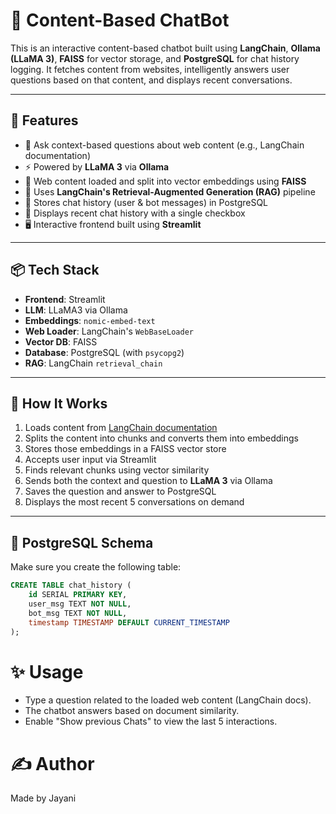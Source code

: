 # 🧠 Content-Based ChatBot

This is an interactive content-based chatbot built using **LangChain**, **Ollama (LLaMA 3)**, **FAISS** for vector storage, and **PostgreSQL** for chat history logging. It fetches content from websites, intelligently answers user questions based on that content, and displays recent conversations.

---

## 🚀 Features

- 💬 Ask context-based questions about web content (e.g., LangChain documentation)
- ⚡ Powered by **LLaMA 3** via **Ollama**
- 📄 Web content loaded and split into vector embeddings using **FAISS**
- 🧠 Uses **LangChain's Retrieval-Augmented Generation (RAG)** pipeline
- 💾 Stores chat history (user & bot messages) in PostgreSQL
- 📜 Displays recent chat history with a single checkbox
- 🖥️ Interactive frontend built using **Streamlit**

---

## 📦 Tech Stack

- **Frontend**: Streamlit
- **LLM**: LLaMA3 via Ollama
- **Embeddings**: `nomic-embed-text`
- **Web Loader**: LangChain's `WebBaseLoader`
- **Vector DB**: FAISS
- **Database**: PostgreSQL (with `psycopg2`)
- **RAG**: LangChain `retrieval_chain`

---

## 🧠 How It Works

1. Loads content from [LangChain documentation](https://docs.smith.langchain.com/)
2. Splits the content into chunks and converts them into embeddings
3. Stores those embeddings in a FAISS vector store
4. Accepts user input via Streamlit
5. Finds relevant chunks using vector similarity
6. Sends both the context and question to **LLaMA 3** via Ollama
7. Saves the question and answer to PostgreSQL
8. Displays the most recent 5 conversations on demand

---

## 📄 PostgreSQL Schema

Make sure you create the following table:

```sql
CREATE TABLE chat_history (
    id SERIAL PRIMARY KEY,
    user_msg TEXT NOT NULL,
    bot_msg TEXT NOT NULL,
    timestamp TIMESTAMP DEFAULT CURRENT_TIMESTAMP
);
``` 
# ✨ Usage
- Type a question related to the loaded web content (LangChain docs).
- The chatbot answers based on document similarity.
- Enable "Show previous Chats" to view the last 5 interactions.

# ✍️ Author
Made by Jayani
